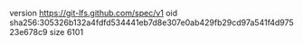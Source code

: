 version https://git-lfs.github.com/spec/v1
oid sha256:305326b132a4fdfd534441eb7d8e307e0ab429fb29cd97a541f4d97523e678c9
size 6101
